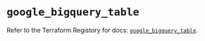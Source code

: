 # `google_bigquery_table`

Refer to the Terraform Registory for docs: [`google_bigquery_table`](https://registry.terraform.io/providers/hashicorp/google/4.65.0/docs/resources/bigquery_table).
